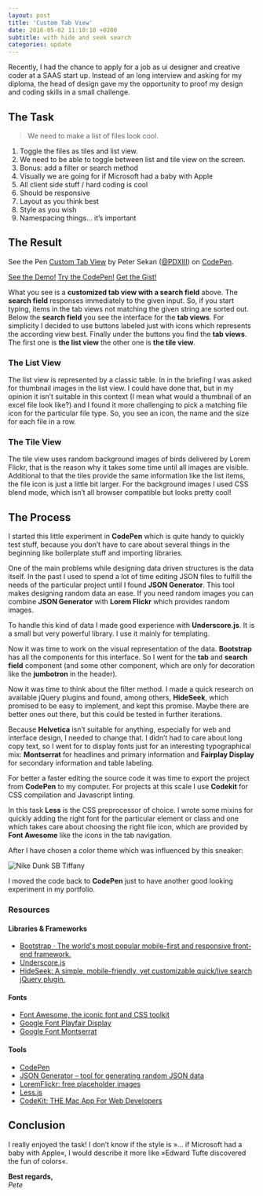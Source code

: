 ```yaml
---
layout: post
title: 'Custom Tab View'
date: 2016-05-02 11:10:10 +0200
subtitle: with hide and seek search
categories: update
---
```


Recently, I had the chance to apply for a job as ui designer and  creative coder at a SAAS start up. Instead of an long interview and asking for my diploma,
the head of design gave my the opportunity to proof my design and coding skills in a small challenge.
 

## The Task

> We need to make a list of files look cool.

1. Toggle the files as tiles and list view. 
2. We need to be able to toggle between list and tile view on the screen.
3. Bonus: add a filter or search method
4. Visually we are going for if Microsoft had a baby with Apple
5. All client side stuff / hard coding is cool
6. Should be responsive
7. Layout as you think best
8. Style as you wish
9. Namespacing things… it’s important

## The Result

<p data-height="296" data-theme-id="light" data-slug-hash="XdxbYw" data-default-tab="css,result" data-user="PDXIII" data-embed-version="2" data-preview="true" class="codepen">See the Pen <a href="http://codepen.io/PDXIII/pen/XdxbYw/">Custom Tab View</a> by Peter Sekan (<a href="http://codepen.io/PDXIII">@PDXIII</a>) on <a href="http://codepen.io">CodePen</a>.</p>
<script async src="//assets.codepen.io/assets/embed/ei.js"></script>

[See the Demo!](http://s.codepen.io/PDXIII/debug/XdxbYw) [Try the CodePen!](http://codepen.io/PDXIII/pen/XdxbYw) [Get the Gist!](https://gist.github.com/PDXIII/6ebeffaa42ef53cf04b3a1112893598e)

What you see is a **customized tab view with a search field** above. 
The **search field** responses immediately to the given input. So, if you start typing, items in the tab views not matching the given string are sorted out.
Below the **search field** you see the interface for the **tab views**. For simplicity I decided to use buttons labeled just with icons which represents the according view best. 
Finally under the buttons you find the **tab views**. The first one is **the list view** the other one is **the tile view**. 

### The List View

The list view is represented by a classic table. In in the briefing I was asked for thumbnail images in the list view. I could have done that, but in my opinion it isn’t suitable in this context (I mean what would a thumbnail of an excel file look like?) and I found it more challenging to pick a matching file icon for the particular file type. So, you see an icon, the name and the size for each file in a row.

### The Tile View

The tile view uses random background images of birds delivered by Lorem Flickr, that is the reason why it takes some time until all images are visible. Additional to that the tiles provide the same information like the list items, the file icon is just a little bit larger. For the background images I used CSS blend mode, which isn’t all browser compatible but looks pretty cool!

## The Process

I started this little experiment in **CodePen** which is quite handy to quickly test stuff, because you don’t have to care about several things in the beginning like boilerplate stuff and importing libraries.

One of the main problems while designing data driven structures is the data itself. In the past I used to spend a lot of time editing JSON files to fulfill the needs of the particular project until I found **JSON Generator**. This tool makes designing random data an ease. If you need random images you can combine **JSON Generator** with **Lorem Flickr** which provides random images.

To handle this kind of data I made good experience with **Underscore.js**. It is a small but very powerful library. I use it mainly for templating.

Now it was time to work on the visual representation of the data. **Bootstrap** has all the components for this interface. So I went for the **tab** and **search field** component (and some other component, which are only for decoration like the **jumbotron** in the header).

Now it was time to think about the filter method. I made a quick research on available jQuery plugins and found, among others, **HideSeek**, which promised to be easy to implement, and kept this promise. Maybe there are better ones out there, but this could be tested in further iterations.

Because **Helvetica** isn’t suitable for anything, especially for web and interface design, I needed to change that. I didn’t had to care about long copy text, so I went for to display fonts just for an interesting typographical mix: **Montserrat** for headlines and primary information and **Fairplay Display** for secondary information and table labeling.

For better a faster editing the source code it was time to export the project from **CodePen** to my computer. For projects at this scale I use **Codekit** for CSS compilation and Javascript linting. 

In this task **Less** is the CSS preprocessor of choice. I wrote some mixins for quickly adding the right font for the particular element or class and one which takes care about choosing the right file icon, which are provided by **Font Awesome** like the icons in the tab navigation.

After I have chosen a color theme which was influenced by this sneaker:

![Nike Dunk SB Tiffany](http://cdn.sneakernews.com/wp-content/uploads/2014/01/diamond-nike-sb-dunk-high-tiffany.jpg)

I moved the code back to **CodePen** just to have another good looking experiment in my portfolio.


### Resources

#### Libraries & Frameworks

- [Bootstrap · The world's most popular mobile-first and responsive front-end framework.](http://v4-alpha.getbootstrap.com/)
- [Underscore.js](http://underscorejs.org/)
- [HideSeek: A simple, mobile-friendly, yet customizable quick/live search jQuery plugin.](http://vdw.github.io/HideSeek/)

#### Fonts

- [Font Awesome, the iconic font and CSS toolkit](https://fortawesome.github.io/Font-Awesome/)
- [Google Font Playfair Display](https://www.google.com/fonts/specimen/Playfair+Display)
- [Google Font Montserrat](https://www.google.com/fonts/specimen/Montserrat)

#### Tools

- [CodePen](http://codepen.io/)
- [JSON Generator – tool for generating random JSON data](http://beta.json-generator.com/4y_QDzceZ)
- [LoremFlickr: free placeholder images](http://loremflickr.com/)
- [Less.js](http://lesscss.org/)
- [CodeKit: THE Mac App For Web Developers](http://incident57.com/codekit/)

## Conclusion

I really enjoyed the task! I don’t know if the style is »… if Microsoft had a baby with Apple«, I would describe it more like »Edward Tufte discovered the fun of colors«.

**Best regards,**  
*Pete*


